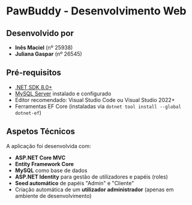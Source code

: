 # PawBuddy - Desenvolvimento Web

## Desenvolvido por

- **Inês Maciel** (nº 25938)  
- **Juliana Gaspar** (nº 26545)

## Pré-requisitos

- [.NET SDK 8.0+](https://dotnet.microsoft.com/en-us/download)  
- [MySQL Server](https://dev.mysql.com/downloads/mysql/) instalado e configurado  
- Editor recomendado: Visual Studio Code ou Visual Studio 2022+  
- Ferramentas EF Core (instaladas via `dotnet tool install --global dotnet-ef`)

## Aspetos Técnicos

A aplicação foi desenvolvida com:

- **ASP.NET Core MVC**
- **Entity Framework Core**
- **MySQL** como base de dados
- **ASP.NET Identity** para gestão de utilizadores e papéis (roles)
- **Seed automático** de papéis "Admin" e "Cliente"
- Criação automática de um **utilizador administrador** (apenas em ambiente de desenvolvimento)
